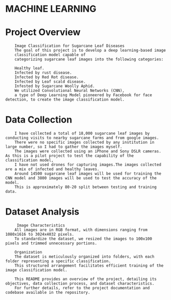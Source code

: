# MACHINE LEARNING

# Project Overview

        Image Classification for Sugarcane Leaf Diseases
        The goal of this project is to develop a deep learning-based image 
        classification model capable of 
        categorizing sugarcane leaf images into the following categories:
        
        Healthy leaf.
        Infected by rust disease.
        Infected by Red Rot disease.
        Infected by Leaf scald disease.
        Infested by Sugarcane Woolly Aphid.
        We utilized Convolutional Neural Networks (CNN),
        a type of Deep Learning Model pioneered by Facebook for face detection, to create the image classification model.

# Data Collection

        I have collected a total of 18,000 sugarcane leaf images by conducting visits to nearby sugarcane farms and from google images. 
        There were no specific images collected by any institution in large number, so I had to gather the images myself.
        The images were collected using an iPhone and Sony DSLR cameras. As this is a pilot project to test the capability of the classification model, 
        I have not used drones for capturing images.The images collected are a mix of infected and healthy leaves. 
        Around 14500 sugarcane leaf images will be used for training the CNN model and 3800 images will be used to test the accuracy of the model.
        This is approximately 80-20 split between testing and training data.


# Dataset Analysis

         Image Characteristics
        All images are in RGB format, with dimensions ranging from 1080x1616 to 3024x4032 pixels.
        To standardize the dataset, we resized the images to 100x100 pixels and trimmed unnecessary portions.
                
        Organization
        The dataset is meticulously organized into folders, with each folder representing a specific classification.
        This structured arrangement facilitates efficient training of the image classification model.
                
        This README provides an overview of the project, detailing its objectives, data collection process, and dataset characteristics. 
        For further details, refer to the project documentation and codebase available in the repository.

